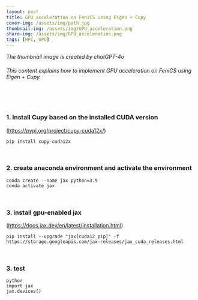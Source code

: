 ```yaml
---
layout: post
title: GPU acceleration on FeniCS using Eigen + Cupy
cover-img: /assets/img/path.jpg
thumbnail-img: /assets/img/GPU_acceleration.png
share-img: /assets/img/GPU_acceleration.png
tags: [HPC, GPU]
---
```


_The thumbnail image is created by chatGPT-4o_
###### This content explains how to implement GPU acceleration on FeniCS using Eigen + Cupy.
<br/>

<br/>


### 1. Install Cupy based on the installed CUDA version
(<https://pypi.org/project/cupy-cuda12x/>)

```
pip install cupy-cuda12x
```

<br/>


### 2. create anaconda environment and activate the environment

```
conda create --name jax python=3.9
conda activate jax
```

<br/>


### 3. install gpu-enabled jax 
(<https://docs.jax.dev/en/latest/installation.html>)

```
pip install --upgrade "jax[cuda12_pip]" -f https://storage.googleapis.com/jax-releases/jax_cuda_releases.html
```

<br/>


### 3. test

```
python
import jax
jax.devices()
```

<br/>

